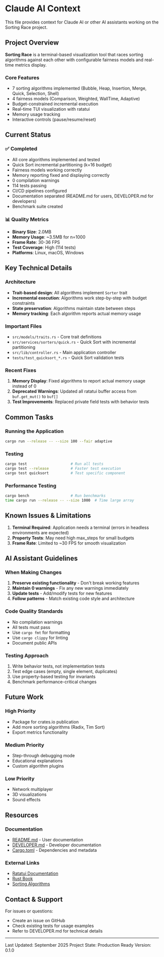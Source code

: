# Claude AI Context

This file provides context for Claude AI or other AI assistants working on the Sorting Race project.

## Project Overview

**Sorting Race** is a terminal-based visualization tool that races sorting algorithms against each other with configurable fairness models and real-time metrics display.

### Core Features
- 7 sorting algorithms implemented (Bubble, Heap, Insertion, Merge, Quick, Selection, Shell)
- 4 fairness models (Comparison, Weighted, WallTime, Adaptive)
- Budget-constrained incremental execution
- Real-time TUI visualization with ratatui
- Memory usage tracking
- Interactive controls (pause/resume/reset)

## Current Status

### ✅ Completed
- All core algorithms implemented and tested
- Quick Sort incremental partitioning (k=16 budget)
- Fairness models working correctly
- Memory reporting fixed and displaying correctly
- 0 compilation warnings
- 114 tests passing
- CI/CD pipelines configured
- Documentation separated (README.md for users, DEVELOPER.md for developers)
- Benchmark suite created

### 📊 Quality Metrics
- **Binary Size**: 2.0MB
- **Memory Usage**: ~3.5MB for n=1000
- **Frame Rate**: 30-36 FPS
- **Test Coverage**: High (114 tests)
- **Platforms**: Linux, macOS, Windows

## Key Technical Details

### Architecture
- **Trait-based design**: All algorithms implement `Sorter` trait
- **Incremental execution**: Algorithms work step-by-step with budget constraints
- **State preservation**: Algorithms maintain state between steps
- **Memory tracking**: Each algorithm reports actual memory usage

### Important Files
- `src/models/traits.rs` - Core trait definitions
- `src/services/sorters/quick.rs` - Quick Sort with incremental partitioning
- `src/lib/controller.rs` - Main application controller
- `tests/test_quicksort_*.rs` - Quick Sort validation tests

### Recent Fixes
1. **Memory Display**: Fixed algorithms to report actual memory usage instead of 0
2. **Deprecated Warnings**: Updated all ratatui buffer access from `buf.get_mut()` to `buf[]`
3. **Test Improvements**: Replaced private field tests with behavior tests

## Common Tasks

### Running the Application
```bash
cargo run --release -- --size 100 --fair adaptive
```

### Testing
```bash
cargo test                    # Run all tests
cargo test --release          # Faster test execution
cargo test quicksort          # Test specific component
```

### Performance Testing
```bash
cargo bench                   # Run benchmarks
time cargo run --release -- --size 1000  # Time large array
```

## Known Issues & Limitations

1. **Terminal Required**: Application needs a terminal (errors in headless environments are expected)
2. **Property Tests**: May need high max_steps for small budgets
3. **Frame Rate**: Limited to ~30 FPS for smooth visualization

## AI Assistant Guidelines

### When Making Changes
1. **Preserve existing functionality** - Don't break working features
2. **Maintain 0 warnings** - Fix any new warnings immediately
3. **Update tests** - Add/modify tests for new features
4. **Follow patterns** - Match existing code style and architecture

### Code Quality Standards
- No compilation warnings
- All tests must pass
- Use `cargo fmt` for formatting
- Use `cargo clippy` for linting
- Document public APIs

### Testing Approach
1. Write behavior tests, not implementation tests
2. Test edge cases (empty, single element, duplicates)
3. Use property-based testing for invariants
4. Benchmark performance-critical changes

## Future Work

### High Priority
- Package for crates.io publication
- Add more sorting algorithms (Radix, Tim Sort)
- Export metrics functionality

### Medium Priority
- Step-through debugging mode
- Educational explanations
- Custom algorithm plugins

### Low Priority
- Network multiplayer
- 3D visualizations
- Sound effects

## Resources

### Documentation
- [README.md](README.md) - User documentation
- [DEVELOPER.md](DEVELOPER.md) - Developer documentation
- [Cargo.toml](Cargo.toml) - Dependencies and metadata

### External Links
- [Ratatui Documentation](https://docs.rs/ratatui/)
- [Rust Book](https://doc.rust-lang.org/book/)
- [Sorting Algorithms](https://en.wikipedia.org/wiki/Sorting_algorithm)

## Contact & Support

For issues or questions:
- Create an issue on GitHub
- Check existing tests for usage examples
- Refer to DEVELOPER.md for technical details

---

Last Updated: September 2025
Project State: Production Ready
Version: 0.1.0